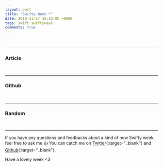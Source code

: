 ```yaml
---
layout: post
title: "Swifty Week *"
date: 2016-11-27 10:10:00 +0900
tags: swift swiftyweek
comments: true
---
```


<br>

---

### Article

<br>

---

### Github

<br>

---

### Random

<br>

---


If you have any questions and feedbacks about a kind of new Swifty week, feel free to ask me :+1:
You can catch me on [Twitter](https://twitter.com/pixyzehn){:target="_blank"} and [Github](https://github.com/pixyzehn){:target="_blank"}.

Have a lovely week <3
